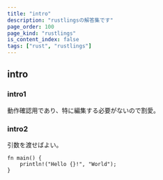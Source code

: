 ```yaml
---
title: "intro"
description: "rustlingsの解答集です"
page_order: 100
page_kind: "rustlings"
is_content_index: false
tags: ["rust", "rustlings"]
---
```


## intro
### intro1
動作確認用であり、特に編集する必要がないので割愛。

### intro2
引数を渡せばよい。
```
fn main() {
    println!("Hello {}!", "World");
}
```
